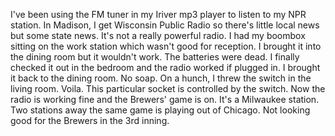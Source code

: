 <html><body><p>I've been using the FM tuner in my Iriver mp3 player to listen to my NPR station. In Madison, I get Wisconsin Public Radio so there's little local news but some state news. It's not a really powerful radio. I had my boombox sitting on the work station which wasn't good for reception. I brought it into the dining room but it wouldn't work. The batteries were dead. I finally checked it out in the bedroom and the radio worked if plugged in. I brought it back to the dining room. No soap. On a hunch, I threw the switch in the living room. Voila. This particular socket is controlled by the switch. Now the radio is working fine and the Brewers' game is on. It's a Milwaukee station. Two stations away the same game is playing out of Chicago. Not looking good for the Brewers in the 3rd inning.</p></body></html>